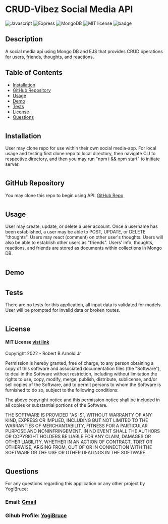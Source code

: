# CRUD-Vibez Social Media API
![Javascript](https://img.shields.io/badge/JavaScript-323330?style=for-the-badge&logo=javascript&logoColor=F7DF1E)
![Express](https://img.shields.io/badge/Express.js-404D59?style=for-the-badge)
![MongoDB](https://img.shields.io/badge/MongoDB-4EA94B?style=for-the-badge&logo=mongodb&logoColor=white)
![MIT license](https://img.shields.io/badge/License-MIT-green.svg)
![badge](https://img.shields.io/github/languages/top/yogibruce/crud-vibez)
<br>


## Description
A social media api using Mongo DB and EJS that provides CRUD operations for users, friends, thoughts, and reactions.

## Table of Contents
- [Installation](#installation)
- [GitHub Repository](#github-repo)
- [Usage](#usage)
- [Demo](#demo)
- [Tests](#tests)
- [License](#license)
- [Questions](#questions)

#
## Installation
<a id="installation"></a>
User may clone repo for use within their own social media-app. For local usage and testing first clone repo to local directory, then navigate CLI to respective directory, and then you may run "npm i && npm start" to initiate server.

#
## GitHub Repository
<a id="github-repo"></a>
You may clone this repo to begin using API: [GitHub Repo](https://github.com/YogiBruce/crud-vibez)

#
## Usage
<a id="usage"></a>
User may create, update, or delete a user account. Once a username has been established, a user may be able to POST, UPDATE, or DELETE "thoughts". Users may react (comment) on other user's thoughts. Users will also be able to establish other users as "friends". Users' info, thoughts, reactions, and friends are stored as documents within collections in Mongo DB.

#
## Demo
<a id="demo"></a>

#
## Tests
<a id="tests"></a>
There are no tests for this application, all input data is validated for models. User will be prompted for invalid data or broken routes.

#
## License
<a id="license"></a>

#### MIT License [vist link](https://choosealicense.com/licenses/mit/)
Copyright 2022 - Robert B Arnold Jr

Permission is hereby granted, free of charge, to any person obtaining a copy of this software and associated documentation files (the "Software"), to deal in the Software without restriction, including without limitation the rights to use, copy, modify, merge, publish, distribute, sublicense, and/or sell copies of the Software, and to permit persons to whom the Software is furnished to do so, subject to the following conditions:

The above copyright notice and this permission notice shall be included in all copies or substantial portions of the Software.

THE SOFTWARE IS PROVIDED "AS IS", WITHOUT WARRANTY OF ANY KIND, EXPRESS OR IMPLIED, INCLUDING BUT NOT LIMITED TO THE WARRANTIES OF MERCHANTABILITY, FITNESS FOR A PARTICULAR PURPOSE AND NONINFRINGEMENT. IN NO EVENT SHALL THE AUTHORS OR COPYRIGHT HOLDERS BE LIABLE FOR ANY CLAIM, DAMAGES OR OTHER LIABILITY, WHETHER IN AN ACTION OF CONTRACT, TORT OR OTHERWISE, ARISING FROM, OUT OF OR IN CONNECTION WITH THE SOFTWARE OR THE USE OR OTHER DEALINGS IN THE SOFTWARE.

#
## Questions
<a id="questions"></a>
For any questions regarding this application or any other project by YogiBruce:

### Email: [Gmail](mailto:da.bruce.jr@gmail.com)

### Gihub Profile: [YogiBruce](https://github.com/YogiBruce) 
